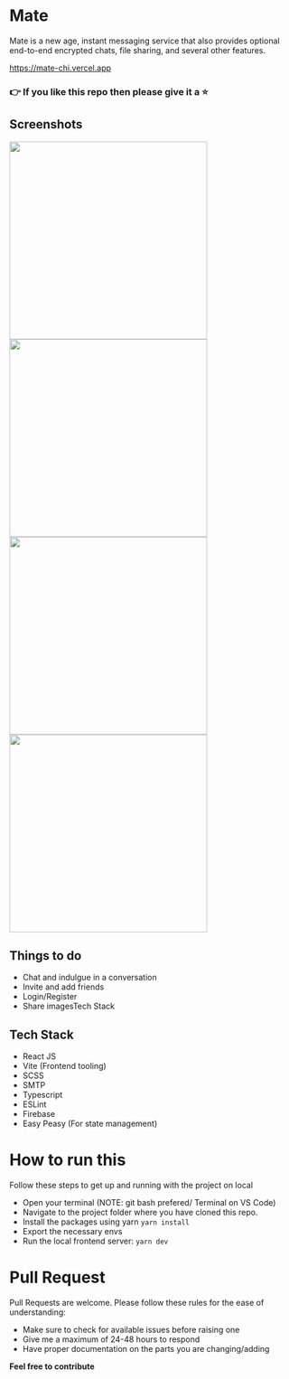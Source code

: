 # Mate

Mate is a new age, instant messaging service that also provides optional end-to-end encrypted chats, file sharing, and several other features.

https://mate-chi.vercel.app
### 👉 If you like this repo then please give it a ⭐️

## Screenshots

<div style={{display: "flex"}} >
<img width="350px" src="https://user-images.githubusercontent.com/34975209/194766012-4141a103-14e5-47ea-ae26-196828bd91be.png" />
<img width="350px" src="https://user-images.githubusercontent.com/34975209/194766015-37e2970b-93a2-438c-a532-cbc92b777400.png" />
</div>

<div style={{display: "flex"}} >
<img width="350px" src="https://user-images.githubusercontent.com/34975209/194766016-73c08c65-4120-4b6c-8e2e-1fd074287361.png" />
<img width="350px" src="https://user-images.githubusercontent.com/34975209/194766021-85bc7209-0e38-446b-ada4-91a8f840e57e.png" />
</div>

## Things to do

* Chat and indulgue in a conversation
* Invite and add friends
* Login/Register
* Share imagesTech Stack

## Tech Stack

* React JS
* Vite (Frontend tooling)
* SCSS
* SMTP
* Typescript
* ESLint
* Firebase
* Easy Peasy (For state management)

# How to run this

Follow these steps to get up and running with the project on local

* Open your terminal (NOTE: git bash prefered/ Terminal on VS Code)
* Navigate to the project folder where you have cloned this repo.
* Install the packages using yarn `yarn install`
* Export the necessary envs
* Run the local frontend server: `yarn dev`

# Pull Request
Pull Requests are welcome. Please follow these rules for the ease of understanding:

* Make sure to check for available issues before raising one
* Give me a maximum of 24-48 hours to respond
* Have proper documentation on the parts you are changing/adding

**Feel free to contribute**
